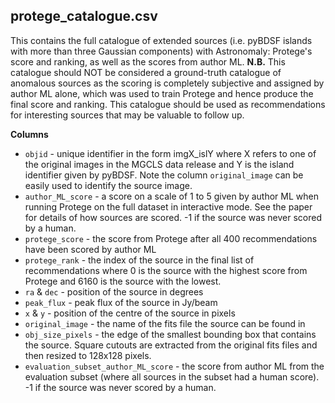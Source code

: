 ## protege_catalogue.csv

This contains the full catalogue of extended sources (i.e. pyBDSF islands with more than three Gaussian components) with Astronomaly: Protege's score and ranking, as well as the scores from author ML. **N.B.** This catalogue should NOT be considered a ground-truth catalogue of anomalous sources as the scoring is completely subjective and assigned by author ML alone, which was used to train Protege and hence produce the final score and ranking. This catalogue should be used as recommendations for interesting sources that may be valuable to follow up.

**Columns**

- `objid` - unique identifier in the form imgX_islY where X refers to one of the original images in the MGCLS data release and Y is the island identifier given by pyBDSF. Note the column `original_image` can be easily used to identify the source image.
- `author_ML_score` - a score on a scale of 1 to 5 given by author ML when running Protege on the full dataset in interactive mode. See the paper for details of how sources are scored. -1 if the source was never scored by a human.
- `protege_score` - the score from Protege after all 400 recommendations have been scored by author ML
- `protege_rank` - the index of the source in the final list of recommendations where 0 is the source with the highest score from Protege and 6160 is the source with the lowest.
- `ra` & `dec` - position of the source in degrees
- `peak_flux` - peak flux of the source in Jy/beam
- `x` & `y` - position of the centre of the source in pixels
- `original_image` - the name of the fits file the source can be found in
- `obj_size_pixels` - the edge of the smallest bounding box that contains the source. Square cutouts are extracted from the original fits files and then resized to 128x128 pixels.
- `evaluation_subset_author_ML_score` - the score from author ML from the evaluation subset (where all sources in the subset had a human score). -1 if the source was never scored by a human.